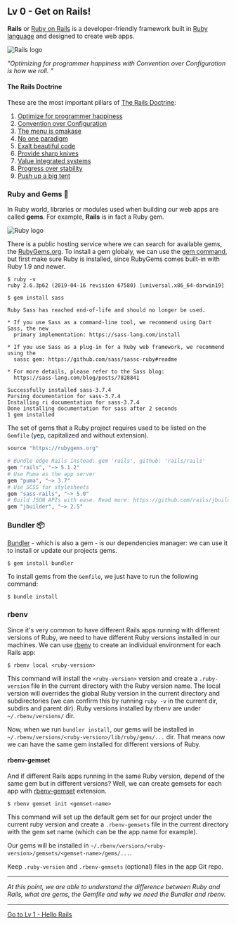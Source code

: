## Lv 0 - Get on Rails!

**Rails** or [Ruby on Rails](https://github.com/rails/rails) is a developer-friendly framework built in [Ruby language](https://www.ruby-lang.org/) and designed to create web apps. 

![Rails logo](https://cdn.freebiesupply.com/logos/thumbs/1x/rails-1-logo.png)

_"Optimizing for programmer happiness with Convention over Configuration is how we roll. "_

#### The Rails Doctrine

These are the most important pillars of [The Rails Doctrine](https://rubyonrails.org/doctrine/):

1. [Optimize for programmer happiness](https://rubyonrails.org/doctrine/#optimize-for-programmer-happiness)
1. [Convention over Configuration](https://rubyonrails.org/doctrine/#convention-over-configuration)
1. [The menu is omakase](https://rubyonrails.org/doctrine/#omakase)
1. [No one paradigm](https://rubyonrails.org/doctrine/#no-one-paradigm)
1. [Exalt beautiful code](https://rubyonrails.org/doctrine/#beautiful-code)
1. [Provide sharp knives](https://rubyonrails.org/doctrine/#provide-sharp-knives)
1. [Value integrated systems](https://rubyonrails.org/doctrine/#integrated-systems)
1. [Progress over stability](https://rubyonrails.org/doctrine/#progress-over-stability)
1. [Push up a big tent](https://rubyonrails.org/doctrine/#big-tent)

### Ruby and Gems :gem:

In Ruby world, libraries or modules used when building our web apps are called **gems**. For example, **Rails** is in fact a Ruby gem.

![Ruby logo](https://www.ruby-lang.org/images/header-ruby-logo.png)

There is a public hosting service where we can search for available gems, the [RubyGems.org](https://rubygems.org). To install a gem globaly, we can use the [gem command](https://guides.rubygems.org/rubygems-basics/), but first make sure Ruby is installed, since RubyGems comes built-in with Ruby 1.9 and newer.

```
$ ruby -v
ruby 2.6.3p62 (2019-04-16 revision 67580) [universal.x86_64-darwin19]
```

```
$ gem install sass

Ruby Sass has reached end-of-life and should no longer be used.

* If you use Sass as a command-line tool, we recommend using Dart Sass, the new
  primary implementation: https://sass-lang.com/install

* If you use Sass as a plug-in for a Ruby web framework, we recommend using the
  sassc gem: https://github.com/sass/sassc-ruby#readme

* For more details, please refer to the Sass blog:
  https://sass-lang.com/blog/posts/7828841

Successfully installed sass-3.7.4
Parsing documentation for sass-3.7.4
Installing ri documentation for sass-3.7.4
Done installing documentation for sass after 2 seconds
1 gem installed
```

The set of gems that a Ruby project requires used to be listed on the `Gemfile` (yep, capitalized and without extension). 

```ruby
source "https://rubygems.org"

# Bundle edge Rails instead: gem 'rails', github: 'rails/rails'
gem "rails", "~> 5.1.2"
# Use Puma as the app server
gem "puma", "~> 3.7"
# Use SCSS for stylesheets
gem "sass-rails", "~> 5.0"
# Build JSON APIs with ease. Read more: https://github.com/rails/jbuilder
gem "jbuilder", "~> 2.5"
```

### Bundler :package:

[Bundler](https://bundler.io/) - which is also a gem - is our dependencies manager: we can use it to install or update our projects gems. 

```
$ gem install bundler
```

To install gems from the `Gemfile`, we just have to run the following command:

```
$ bundle install
```

### rbenv

Since it's very common to have different Rails apps running with different versions of Ruby, we need to have different Ruby versions installed in our machines. We can use [rbenv](https://github.com/rbenv/rbenv) to create an individual environment for each Rails app:

```
$ rbenv local <ruby-version>
```

This command will install the `<ruby-version>` version and create a `.ruby-version` file in the current directory with the Ruby version name. The local version will overrides the global Ruby version in the current directory and subdirectories (we can confirm this by running `ruby -v` in the current dir, subdirs and parent dir). Ruby versions installed by rbenv are under `~/.rbenv/versions/` dir.

Now, when we run `bundler install`, our gems will be installed in `~/.rbenv/versions/<ruby-version>/lib/ruby/gems/...` dir. That means now we can have the same gem installed for different versions of Ruby.

#### rbenv-gemset

And if different Rails apps running in the same Ruby version, depend of the same gem but in different versions? Well, we can create gemsets for each app with [rbenv-gemset](https://github.com/jf/rbenv-gemset) extension.

```
$ rbenv gemset init <gemset-name>
```

This command will set up the default gem set for our project under the current ruby version and create a `.rbenv-gemsets` file in the current directory with the gem set name (which can be the app name for example).

Our gems will be installed in `~/.rbenv/versions/<ruby-version>/gemsets/<gemset-name>/gems/...`.

Keep `.ruby-version` and `.rbenv-gemsets` (optional) files in the app Git repo.

---

_At this point, we are able to understand the difference between Ruby and Rails, what are gems, the Gemfile and why we need the Bundler and rbenv._

---

[Go to Lv 1 - Hello Rails](./level-1.md)

